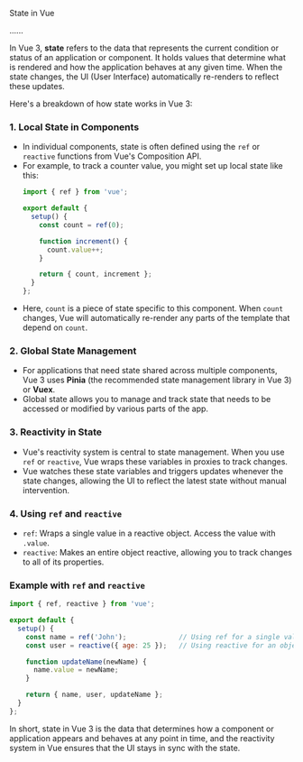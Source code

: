 State in Vue

...... 




In Vue 3, **state** refers to the data that represents the current condition or status of an application or component. It holds values that determine what is rendered and how the application behaves at any given time. When the state changes, the UI (User Interface) automatically re-renders to reflect these updates.

Here's a breakdown of how state works in Vue 3:

### 1. **Local State in Components**
   - In individual components, state is often defined using the `ref` or `reactive` functions from Vue's Composition API.
   - For example, to track a counter value, you might set up local state like this:
     ```javascript
     import { ref } from 'vue';

     export default {
       setup() {
         const count = ref(0);

         function increment() {
           count.value++;
         }

         return { count, increment };
       }
     };
     ```
   - Here, `count` is a piece of state specific to this component. When `count` changes, Vue will automatically re-render any parts of the template that depend on `count`.

### 2. **Global State Management**
   - For applications that need state shared across multiple components, Vue 3 uses **Pinia** (the recommended state management library in Vue 3) or **Vuex**.
   - Global state allows you to manage and track state that needs to be accessed or modified by various parts of the app.

### 3. **Reactivity in State**
   - Vue's reactivity system is central to state management. When you use `ref` or `reactive`, Vue wraps these variables in proxies to track changes.
   - Vue watches these state variables and triggers updates whenever the state changes, allowing the UI to reflect the latest state without manual intervention.

### 4. **Using `ref` and `reactive`**
   - `ref`: Wraps a single value in a reactive object. Access the value with `.value`.
   - `reactive`: Makes an entire object reactive, allowing you to track changes to all of its properties.

### Example with `ref` and `reactive`
   ```javascript
   import { ref, reactive } from 'vue';

   export default {
     setup() {
       const name = ref('John');             // Using ref for a single value
       const user = reactive({ age: 25 });   // Using reactive for an object

       function updateName(newName) {
         name.value = newName;
       }

       return { name, user, updateName };
     }
   };
   ```

In short, state in Vue 3 is the data that determines how a component or application appears and behaves at any point in time, and the reactivity system in Vue ensures that the UI stays in sync with the state.